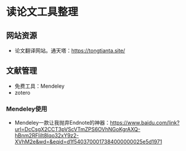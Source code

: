 # 读论文工具整理

## 网站资源

- 论文翻译网站。通天塔：<https://tongtianta.site/>

## 文献管理

- 免费工具：Mendeley
- zotero

### Mendeley使用

- Mendeley一款让我抛弃Endnote的神器：https://www.baidu.com/link?url=DcCsgX2CCT3pVScVTmZPS6OVhNGoKgrAXQ-hBnm2RFliIt8Iqo32xY9z2-XVhM2e&wd=&eqid=d1f5403700017384000000025e5d1971